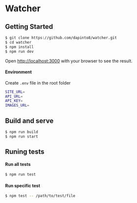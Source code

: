 # Watcher


## Getting Started
```bash
$ git clone https://github.com/dapinto8/watcher.git
$ cd watcher
$ npm install
$ npm run dev
```
Open [http://localhost:3000](http://localhost:3000) with your browser to see the result.

#### Environment
Create ``` .env ``` file in the root folder
```bash
SITE_URL=
API_URL=
API_KEY=
IMAGES_URL=
```

## Build and serve
```bash
$ npm run build 
$ npm run start
```

## Runing tests
#### Run all tests
```bash
$ npm run test
```
#### Run specific test
```bash
$ npm test -- /path/to/test/file
```

